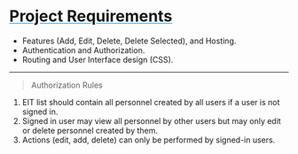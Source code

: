 # <span style="text-decoration: underline; text-decoration-color: #76baee;">Project Requirements</span>

- Features (Add, Edit, Delete, Delete Selected), and Hosting.
- Authentication and Authorization.
- Routing and User Interface design (CSS).

---

> Authorization Rules

1. EIT list should contain all personnel created by all users if a user is not signed in.
2. Signed in user may view all personnel by other users but may only edit or delete personnel created by them.
3. Actions (edit, add, delete) can only be performed by signed-in users.
